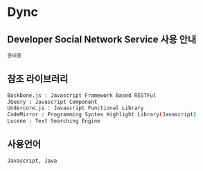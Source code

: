 Dync
=========

Developer Social Network Service
사용 안내
--------------

```sh
준비중
```

참조 라이브러리
--------------

```sh
Backbone.js : Javascript Framework Based RESTFul
JQuery : Javascript Component
Undercore.js : Javascript Functional Library
CodeMirror : Programming Syntex Highlight Library(Javascript)
Lucene : Text Searching Engine
```

사용언어
--------------

```sh
Javascript, Java
```
